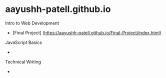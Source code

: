 # aayushh-patell.github.io

Intro to Web Development

- [Final Project] (https://aayushh-patell.github.io/Final-Project/index.html)

JavaScript Basics

-

Technical Writing

-
